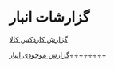 # گزارشات انبار 

[گزارش کاردکس کالا](https://github.com/1stco/PayamGostarDocs/blob/master/Help/Management-and-reports/Warehouse-reports/Product-Cardex-Report/Product-Cardex-Report.md)

[گزارش موجودی انبار](https://github.com/1stco/PayamGostarDocs/blob/master/Help/Management-and-reports/Warehouse-reports/Warehouse-inventory-report/Warehouse-inventory-report.md)÷÷÷÷÷÷÷÷

 